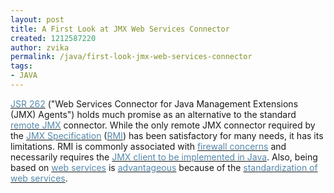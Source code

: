 ```yaml
---
layout: post
title: A First Look at JMX Web Services Connector
created: 1212587220
author: zvika
permalink: /java/first-look-jmx-web-services-connector
tags:
- JAVA
---
```

<p><span class="thmr_call" id="thmr_42"><span class="thmr_call" id="thmr_6"><a href="http://jcp.org/en/jsr/detail?id=262"><font color="#5588aa">JSR 262</font></a> (&quot;Web Services Connector for Java Management Extensions (JMX) Agents&quot;) holds much promise as an alternative to the standard <a href="http://www.netbeans.org/kb/articles/jmx-manager-tutorial.html"><font color="#5588aa">remote JMX</font></a> connector. While the only remote JMX connector required by the <a href="http://java.sun.com/javase/6/docs/technotes/guides/jmx/JMX_1_4_specification.pdf"><font color="#5588aa">JMX Specification</font></a> (<a href="http://marxsoftware.blogspot.com/2008/03/remote-jmx-rmi-and-jmxserviceurl.html"><font color="#5588aa">RMI</font></a>) has been satisfactory for many needs, it has its limitations. RMI is commonly associated with <a href="http://java.sun.com/developer/onlineTraining/rmi/RMI.html#FirewallIssues"><font color="#5588aa">firewall concerns</font></a> and necessarily requires the <a href="http://java.sun.com/javase/technologies/core/mntr-mgmt/javamanagement/JSR262_Interop.pdf"><font color="#5588aa">JMX client to be implemented in Java</font></a>. Also, being based on <a href="http://java.sun.com/webservices/"><font color="#5588aa">web services</font></a> is <a href="http://forum.java.sun.com/thread.jspa?threadID=5268529"><font color="#5588aa">advantageous</font></a> because of the <a href="http://www.ibm.com/developerworks/webservices/standards/"><font color="#5588aa">standardization of web services</font></a>.</span></span></p>
